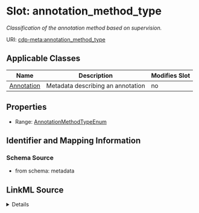 

# Slot: annotation_method_type


_Classification of the annotation method based on supervision._



URI: [cdp-meta:annotation_method_type](metadataannotation_method_type)



<!-- no inheritance hierarchy -->





## Applicable Classes

| Name | Description | Modifies Slot |
| --- | --- | --- |
| [Annotation](Annotation.md) | Metadata describing an annotation |  no  |







## Properties

* Range: [AnnotationMethodTypeEnum](AnnotationMethodTypeEnum.md)





## Identifier and Mapping Information







### Schema Source


* from schema: metadata




## LinkML Source

<details>
```yaml
name: annotation_method_type
description: Classification of the annotation method based on supervision.
from_schema: metadata
exact_mappings:
- cdp-common:annotation_method_type
rank: 1000
alias: annotation_method_type
owner: Annotation
domain_of:
- Annotation
range: annotation_method_type_enum
inlined: true
inlined_as_list: true

```
</details>